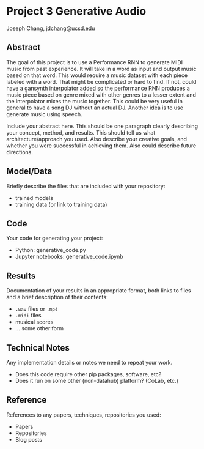 # Project 3 Generative Audio

Joseph Chang, jdchang@ucsd.edu

## Abstract

The goal of this project is to use a Performance RNN to generate MIDI music from past experience. It will take in a word as input and output music based on that word. This would require a music dataset with each piece labeled with a word. That might be complicated or hard to find. If not, could have a gansynth interpolator added so the performance RNN produces a music piece based on genre mixed with other genres to a lesser extent and the interpolator mixes the music together. This could be very useful in general to have a song DJ without an actual DJ. Another idea is to use generate music using speech.

Include your abstract here. This should be one paragraph clearly describing your concept, method, and results. This should tell us what architecture/approach you used. Also describe your creative goals, and whether you were successful in achieving them. Also could describe future directions.

## Model/Data

Briefly describe the files that are included with your repository:
- trained models
- training data (or link to training data)

## Code

Your code for generating your project:
- Python: generative_code.py
- Jupyter notebooks: generative_code.ipynb

## Results

Documentation of your results in an appropriate format, both links to files and a brief description of their contents:
- `.wav` files or `.mp4`
- `.midi` files
- musical scores
- ... some other form

## Technical Notes

Any implementation details or notes we need to repeat your work. 
- Does this code require other pip packages, software, etc?
- Does it run on some other (non-datahub) platform? (CoLab, etc.)

## Reference

References to any papers, techniques, repositories you used:
- Papers
- Repositories
- Blog posts

